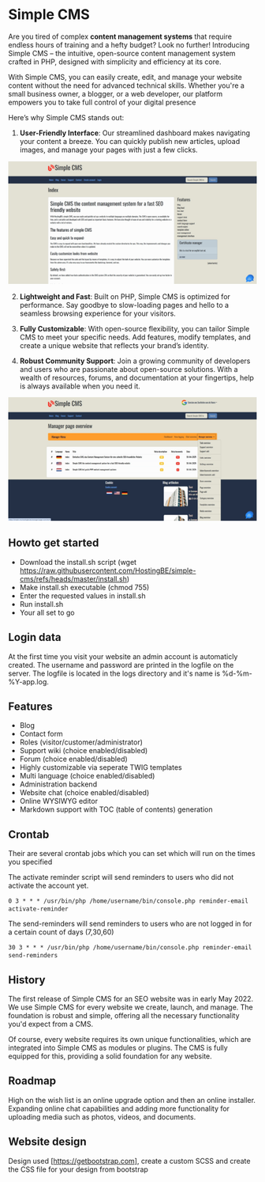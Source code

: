 # Simple CMS #

Are you tired of complex __content management systems__ that require endless hours of training and a hefty budget? Look no further! Introducing Simple CMS – the intuitive, open-source content management system crafted in PHP, designed with simplicity and efficiency at its core.

With Simple CMS, you can easily create, edit, and manage your website content without the need for advanced technical skills. Whether you're a small business owner, a blogger, or a web developer, our platform empowers you to take full control of your digital presence

Here’s why Simple CMS stands out:

1. **User-Friendly Interface**: Our streamlined dashboard makes navigating your content a breeze. You can quickly publish new articles, upload images, and manage your pages with just a few clicks.

![Screenshot Simple CMS](images/simple-cms-frontend.jpg)

2. **Lightweight and Fast**: Built on PHP, Simple CMS is optimized for performance. Say goodbye to slow-loading pages and hello to a seamless browsing experience for your visitors.

3. **Fully Customizable**: With open-source flexibility, you can tailor Simple CMS to meet your specific needs. Add features, modify templates, and create a unique website that reflects your brand’s identity.

4. **Robust Community Support**: Join a growing community of developers and users who are passionate about open-source solutions. With a wealth of resources, forums, and documentation at your fingertips, help is always available when you need it.

![Screenshot Simple CMS](images/simple-cms-backend.jpg)

## Howto get started ##
* Download the install.sh script (wget https://raw.githubusercontent.com/HostingBE/simple-cms/refs/heads/master/install.sh)
* Make install.sh executable (chmod 755)
* Enter the requested values in install.sh
* Run install.sh
* Your all set to go

## Login data ##

At the first time you visit your website an admin account is automaticly created. The username and password are printed in the logfile on the server. The logfile is located in the logs directory and it's name is %d-%m-%Y-app.log.

## Features ##

* Blog
* Contact form
* Roles (visitor/customer/administrator)
* Support wiki (choice enabled/disabled)
* Forum (choice enabled/disabled)
* Highly customizable via seperate TWIG templates
* Multi language (choice enabled/disabled)
* Administration backend
* Website chat (choice enabled/disabled) 
* Online WYSIWYG editor
* Markdown support with TOC (table of contents) generation

## Crontab ##

Their are several crontab jobs which you can set which will run on the times you specified

The activate reminder script will send reminders to users who did not activate the account yet.
```
0 3 * * * /usr/bin/php /home/username/bin/console.php reminder-email activate-reminder
```

The send-reminders will send reminders to users who are not logged in for a certain count of days (7,30,60)
```
30 3 * * * /usr/bin/php /home/username/bin/console.php reminder-email send-reminders
```

## History ##

The first release of Simple CMS for an SEO website was in early May 2022. We use Simple CMS for every website we create, launch, and manage. The foundation is robust and simple, offering all the necessary functionality you'd expect from a CMS.

Of course, every website requires its own unique functionalities, which are integrated into Simple CMS as modules or plugins. The CMS is fully equipped for this, providing a solid foundation for any website.

## Roadmap ##

High on the wish list is an online upgrade option and then an online installer. Expanding online chat capabilities and adding more functionality for uploading media such as photos, videos, and documents.

## Website design ##

Design used [https://getbootstrap.com], create a custom SCSS and create the CSS file for your design from bootstrap
